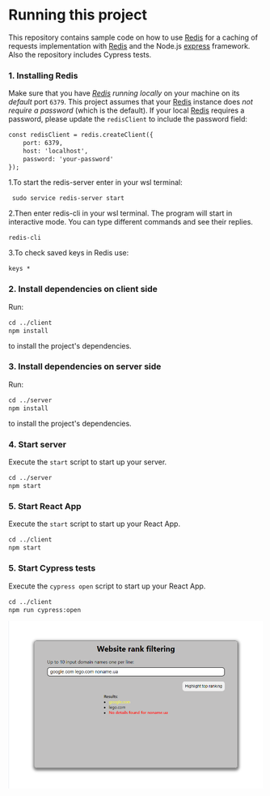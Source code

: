 # Running this project

This repository contains sample code on how to use [Redis](https://redis.io) for a caching of requests implementation with [Redis](https://redis.io) and the Node.js [express](https://expressjs.com/) framework. Also the repository includes Cypress tests.

### 1. Installing Redis

Make sure that you have _[Redis](https://redis.io) running locally_ on your machine on its _default_ port `6379`.
This project assumes that your [Redis](https://redis.io) instance does _not require a password_ (which is the default).
If your local [Redis](https://redis.io) requires a password, please update the `redisClient` to include the password field:

```
const redisClient = redis.createClient({
    port: 6379,
    host: 'localhost',
    password: 'your-password'
});
```

1.To start the redis-server enter in your wsl terminal:

```
 sudo service redis-server start

```

2.Then enter redis-cli in your wsl terminal. The program will start in interactive mode. You can type different commands and see their replies.

```
redis-cli

```

3.To check saved keys in Redis use:

```
keys *

```

### 2. Install dependencies on client side

Run:

```
cd ../client
npm install
```

to install the project's dependencies.

### 3. Install dependencies on server side

Run:

```
cd ../server
npm install
```

to install the project's dependencies.

### 4. Start server

Execute the `start` script to start up your server.

```
cd ../server
npm start
```

### 5. Start React App

Execute the `start` script to start up your React App.

```
cd ../client
npm start
```

### 5. Start Cypress tests

Execute the `cypress open` script to start up your React App.

```
cd ../client
npm run cypress:open
```

![alt text](./screenshot.png)
